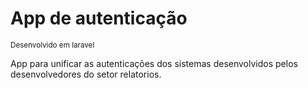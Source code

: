
<H1>App de autenticação</H1>
<small>Desenvolvido em laravel</small>

App para unificar as autenticações dos sistemas desenvolvidos pelos desenvolvedores do setor relatorios.